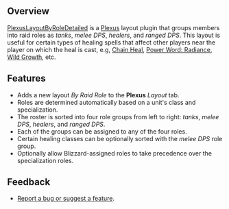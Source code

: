 Overview
--------

[PlexusLayoutByRoleDetailed][project] is a [Plexus][] layout plugin that groups members into raid roles as _tanks_, _melee DPS_, _healers_, and _ranged DPS_.  This layout is useful for certain types of healing spells that affect other players near the player on which the heal is cast, e.g, [Chain Heal][], [Power Word: Radiance][], [Wild Growth][], etc.

Features
--------

+ Adds a new layout _By Raid Role_ to the __Plexus__ _Layout_ tab.
+ Roles are determined automatically based on a unit's class and specialization.
+ The roster is sorted into four role groups from left to right: _tanks_, _melee DPS_, _healers_, and _ranged DPS_.
+ Each of the groups can be assigned to any of the four roles.
+ Certain healing classes can be optionally sorted with the _melee DPS_ role group.
+ Optionally allow Blizzard-assigned roles to take precedence over the specialization roles.

Feedback
--------

+ [Report a bug or suggest a feature][project-issue-tracker].

  [Chain Heal]: https://www.wowdb.com/spells/1064-chain-heal
  [Plexus]: https://www.curseforge.com/wow/addons/plexus
  [Power Word: Radiance]: https://www.wowdb.com/spells/194509-power-word-radiance
  [Wild Growth]: https://www.wowdb.com/spells/48438-wild-growth
  [project]: https://www.curseforge.com/wow/addons/plexuslayoutbyroledetailed
  [project-issue-tracker]: https://github.com/doadin/PlexusLayoutByRoleDetailed/issues